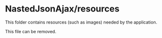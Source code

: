 # NastedJsonAjax/resources

This folder contains resources (such as images) needed by the application. 

This file can be removed.
